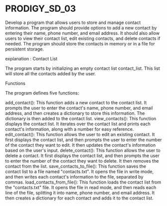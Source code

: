 # PRODIGY_SD_03


Develop a program that allows users to store and manage contact information. The program should provide options to add a new contact by entering their name, phone number, and email address. It should also allow users to view their contact list, edit existing contacts, and delete contacts if needed. The program should store the contacts in memory or in a file for persistent storage.


explanation : Contact List

The program starts by initializing an empty contact list contact_list. This list will store all the contacts added by the user.

Functions

The program defines five functions:

add_contact(): This function adds a new contact to the contact list. It prompts the user to enter the contact's name, phone number, and email address, and then creates a dictionary to store this information. The dictionary is then added to the contact list.
view_contacts(): This function displays the contact list. It iterates over the contact list and prints each contact's information, along with a number for easy reference.
edit_contact(): This function allows the user to edit an existing contact. It first displays the contact list, and then prompts the user to enter the number of the contact they want to edit. It then updates the contact's information based on the user's input.
delete_contact(): This function allows the user to delete a contact. It first displays the contact list, and then prompts the user to enter the number of the contact they want to delete. It then removes the contact from the list.
save_contacts_to_file(): This function saves the contact list to a file named "contacts.txt". It opens the file in write mode, and then writes each contact's information to the file, separated by commas.
load_contacts_from_file(): This function loads the contact list from the "contacts.txt" file. It opens the file in read mode, and then reads each line of the file, splitting it into name, phone number, and email address. It then creates a dictionary for each contact and adds it to the contact list.
